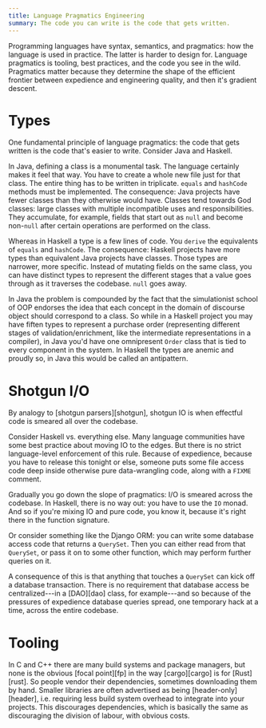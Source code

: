 ```yaml
---
title: Language Pragmatics Engineering
summary: The code you can write is the code that gets written.
---
```


Programming languages have syntax, semantics, and pragmatics: how the language
is used in practice. The latter is harder to design for. Language pragmatics is
tooling, best practices, and the code you see in the wild. Pragmatics matter
because they determine the shape of the efficient frontier between expedience
and engineering quality, and then it's gradient descent.

# Types

One fundamental principle of language pragmatics: the code that gets written is
the code that's easier to write. Consider Java and Haskell.

In Java, defining a class is a monumental task. The language certainly makes it
feel that way. You have to create a whole new file just for that class. The
entire thing has to be written in triplicate. `equals` and `hashCode` methods
must be implemented. The consequence: Java projects have fewer classes than they
otherwise would have. Classes tend towards God classes: large classes with
multiple incompatible uses and responsibilities. They accumulate, for example,
fields that start out as `null` and become non-`null` after certain operations
are performed on the class.

Whereas in Haskell a type is a few lines of code. You `derive` the equivalents
of `equals` and `hashCode`. The consequence: Haskell projects have more types
than equivalent Java projects have classes. Those types are narrower, more
specific. Instead of mutating fields on the same class, you can have distinct
types to represent the different stages that a value goes through as it
traverses the codebase. `null` goes away.

In Java the problem is compounded by the fact that the simulationist school of
OOP endorses the idea that each concept in the domain of discourse object should
correspond to a class. So while in a Haskell project you may have fiften types
to represent a purchase order (representing different stages of
validation/enrichment, like the intermediate representations in a compiler), in
Java you'd have one omnipresent `Order` class that is tied to every component in
the system. In Haskell the types are anemic and proudly so, in Java this would
be called an antipattern.

# Shotgun I/O

By analogy to [shotgun parsers][shotgun], shotgun IO is when effectful code is
smeared all over the codebase.

Consider Haskell vs. everything else. Many language communities have some best
practice about moving IO to the edges. But there is no strict language-level
enforcement of this rule. Because of expedience, because you have to release
this tonight or else, someone puts some file access code deep inside otherwise
pure data-wrangling code, along with a `FIXME` comment.

Gradually you go down the slope of pragmatics: I/O is smeared across the
codebase. In Haskell, there is no way out: you have to use the `IO` monad. And
so if you're mixing IO and pure code, you know it, because it's right there in
the function signature.


Or consider something like the Django ORM: you can write some database access
code that returns a `QuerySet`. Then you can either read from that `QuerySet`,
or pass it on to some other function, which may perform further queries on it.

A consequence of this is that anything that touches a `QuerySet` can kick off a
database transaction. There is no requirement that database access be
centralized---in a [DAO][dao] class, for example---and so because of the
pressures of expedience database queries spread, one temporary hack at a time,
across the entire codebase.

# Tooling

In C and C++ there are many build systems and package managers, but none is the
obvious [focal point][fp] in the way [cargo][cargo] is for [Rust][rust]. So
people vendor their dependencies, sometimes downloading them by hand. Smaller
libraries are often advertised as being [header-only][header], i.e. requiring
less build system overhead to integrate into your projects. This discourages
dependencies, which is basically the same as discouraging the division of
labour, with obvious costs.
